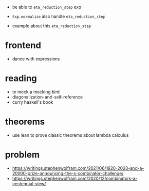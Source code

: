 - be able to `eta_reduction_step` exp

- `Exp.normalize` also handle `eta_reduction_step`

- example about this `eta_reduction_step`

# frontend

- dance with expressions

# reading

- to mock a mocking bird
- diagonalization-and-self-reference
- curry haskell's book

# theorems

- use lean to prove classic theorems about lambda calculus

# problem

- https://writings.stephenwolfram.com/2021/06/1920-2020-and-a-20000-prize-announcing-the-s-combinator-challenge/
- https://writings.stephenwolfram.com/2020/12/combinators-a-centennial-view/
